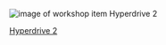 ![image of workshop item Hyperdrive 2](https://github.com/user-attachments/assets/bba08765-bade-4401-b010-236508696c79)

[Hyperdrive 2](https://steamcommunity.com/sharedfiles/filedetails/?id=197875015)
